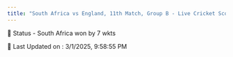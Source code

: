 ```yaml
---
title: "South Africa vs England, 11th Match, Group B - Live Cricket Score"
---
```


📑 Status - South Africa won by 7 wkts

📝 Last Updated on : 3/1/2025, 9:58:55 PM  

